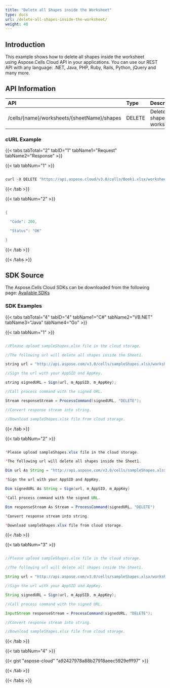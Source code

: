```yaml
---
title: "Delete all Shapes inside the Worksheet"
type: docs
url: /delete-all-shapes-inside-the-worksheet/
weight: 40
---
```


## **Introduction**
This example shows how to delete all shapes inside the worksheet using Aspose.Cells Cloud API in your applications. You can use our REST API with any language: .NET, Java, PHP, Ruby, Rails, Python, jQuery and many more.
## **API Information**

|**API**|**Type**|**Description**|**Resource Link**|
| :- | :- | :- | :- |
|/cells/{name}/worksheets/{sheetName}/shapes|DELETE|Delete all shapes in worksheet|[DeleteWorksheetShapes](https://apireference.aspose.cloud/cells/#/Shapes/DeleteWorksheetShapes)|
### **cURL Example**
{{< tabs tabTotal="2" tabID="1" tabName1="Request" tabName2="Response" >}}

{{< tab tabNum="1" >}}

```java

curl -X DELETE "https://api.aspose.cloud/v3.0/cells/Book1.xlsx/worksheets/Sheet1/shapes" -H "accept: application/json" -H "x-aspose-client: Containerize.Swagger"

```

{{< /tab >}}

{{< tab tabNum="2" >}}

```java

{

  "Code": 200,

  "Status": "OK"

}

```

{{< /tab >}}

{{< /tabs >}}
## **SDK Source**
The Aspose.Cells Cloud SDKs can be downloaded from the following page: [Available SDKs](/cells/available-sdks/)
### **SDK Examples**
{{< tabs tabTotal="4" tabID="4" tabName1="C#" tabName2="VB.NET" tabName3="Java" tabName4="Go" >}}

{{< tab tabNum="1" >}}

```java

//Please upload sampleShapes.xlsx file in the cloud storage.

//The following url will delete all shapes inside the Sheet1.

string url = "http://api.aspose.com/v3.0/cells/sampleShapes.xlsx/worksheets/Sheet1/shapes";

//Sign the url with your AppSID and AppKey.

string signedURL = Sign(url, m_AppSID, m_AppKey);

//Call process command with the signed URL.

Stream responseStream = ProcessCommand(signedURL, "DELETE");

//Convert response stream into string.

//Download sampleShapes.xlsx file from cloud storage.

```

{{< /tab >}}

{{< tab tabNum="2" >}}

```java

'Please upload sampleShapes.xlsx file in the cloud storage.

'The following url will delete all shapes inside the Sheet1.

Dim url As String = "http://api.aspose.com/v3.0/cells/sampleShapes.xlsx/worksheets/Sheet1/shapes"

'Sign the url with your AppSID and AppKey.

Dim signedURL As String = Sign(url, m_AppSID, m_AppKey)

'Call process command with the signed URL.

Dim responseStream As Stream = ProcessCommand(signedURL, "DELETE")

'Convert response stream into string.

'Download sampleShapes.xlsx file from cloud storage.

```

{{< /tab >}}

{{< tab tabNum="3" >}}

```java

//Please upload sampleShapes.xlsx file in the cloud storage.

//The following url will delete all shapes inside the Sheet1.

String url = "http://api.aspose.com/v3.0/cells/sampleShapes.xlsx/worksheets/Sheet1/shapes";

//Sign the url with your AppSID and AppKey.

String signedURL = Sign(url, m_AppSID, m_AppKey);

//Call process command with the signed URL.

InputStream responseStream = ProcessCommand(signedURL, "DELETE");

//Convert response stream into string.

//Download sampleShapes.xlsx file from cloud storage.

```

{{< /tab >}}

{{< tab tabNum="4" >}}

{{< gist "aspose-cloud" "a92427978a88b27918aeec5929efff97" >}}

{{< /tab >}}

{{< /tabs >}}
